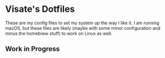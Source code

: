 # Visate's Dotfiles
These are my config files to set my system up the way I like it.
I am running macOS, but these files are likely (maybe with some minor configuration and minus the homebrew stuff) to work on Linux as well.

## Work in Progress
